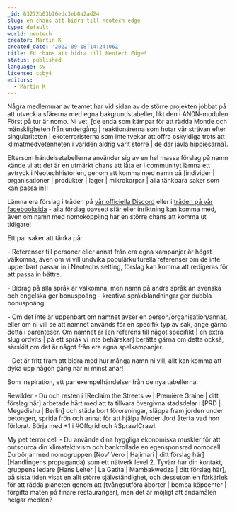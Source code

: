 ```yaml
---
_id: 63272b03b16edc3eb0a2ad24
slug: en-chans-att-bidra-till-neotech-edge
type: default
world: neotech
creator: Martin K
created_date: '2022-09-18T14:24:06Z'
title: En chans att bidra till Neotech Edge!
status: published
language: sv
license: ccby4
editors:
  - Martin K
---
```

Några medlemmar av teamet har vid sidan av de större projekten jobbat på att utveckla sfärerna med egna bakgrundstabeller, likt den i AN0N-modulen. Först på tur är nomo. Ni vet, \[de enda som kämpar för att rädda Monde och mänskligheten från undergång | reaktionärerna som hotar vår strävan efter singulariteten | ekoterroristerna som inte tvekar att offra oskyldiga trots att klimatmedvetenheten i världen aldrig varit större | de där jävla hippiesarna\].  

Eftersom händelsetabellerna använder sig av en hel massa förslag på namn kände vi att det är en utmärkt chans att låta er i communityt lämna ett avtryck i Neotechhistorien, genom att komma med namn på \[individer | organisationer | produkter | lager | mikrokorpar | alla tänkbara saker som kan passa in\]!

Lämna era förslag i tråden på [vår officiella Discord](https://discord.com/channels/780922179683614720/780940312028905472) eller i [tråden på vår facebooksida](https://www.facebook.com/neotechrpg/posts/pfbid023j9nvNH4m2huYcY7Q2bLf2EmGn1iq5Vep4yuZ9E1GSnoPYxtZrfAVvsetxS4uwxil) - alla förslag oavsett sfär eller inriktning kan komma med, även om namn med nomokoppling har en större chans att komma ut tidigare!

Ett par saker att tänka på:

\- Referenser till personer eller annat från era egna kampanjer är högst välkomna, även om vi vill undvika populärkulturella referenser om de inte uppenbart passar in i Neotechs setting, förslag kan komma att redigeras för att passa in bättre.

\- Bidrag på alla språk är välkomna, men namn på andra språk än svenska och engelska ger bonuspoäng - kreativa språkblandningar ger dubbla bonuspoäng.

\- Om det inte är uppenbart om namnet avser en person/organisation/annat, eller om ni vill se att namnet används för en specifik typ av sak, ange gärna detta i parenteser. Om namnet är \[en referens till något specifikt | en extra slug ordvits | på ett språk vi inte behärskar\] berätta gärna om detta också, särskilt om det är något från era egna spelkampanjer.

\- Det är fritt fram att bidra med hur många namn ni vill, allt kan komma att dyka upp någon gång när ni minst anar!

Som inspiration, ett par exempelhändelser från de nya tabellerna:

Rewilder - Du och resten i \[Reclaim the Streets ∞ | Première Graine | ditt förslag här\] arbetade hårt med att ta tillvara övergivna stadsdelar i \[PRD | Megadishu | Berlin\] och städa bort föroreningar, släppa fram jorden under betongen, sprida frön och annat för att hjälpa Moder Jord återta vad hon förlorat. Börja med +1 i #Offgrid och #SprawlCrawl.

My pet terror cell - Du använde dina hyggliga ekonomiska muskler för att outsourca din klimataktivism och bankrollade en egensponsrad nomocell. Du börjar med nomogruppen \[Nov’ Vero | Hajimari | ditt förslag här\] (Handlingens propaganda) som ett nätverk level 2. Tyvärr har din kontakt, gruppens ledare \[Hans Leiter | La Gatita | Mambakwedza | ditt förslag här\], på sista tiden visat en allt större självständighet, och dessutom en förkärlek för att rädda planeten genom att \[tvångsutföra aborter | bomba köpcenter | förgifta maten på finare restauranger\], men det är möjligt att ändamålen helgar medlen?
